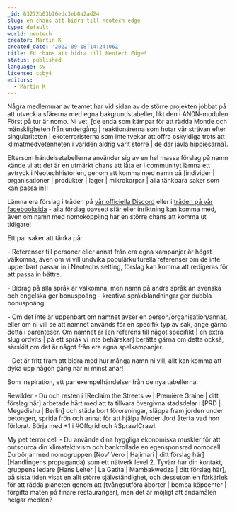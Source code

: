 ```yaml
---
_id: 63272b03b16edc3eb0a2ad24
slug: en-chans-att-bidra-till-neotech-edge
type: default
world: neotech
creator: Martin K
created_date: '2022-09-18T14:24:06Z'
title: En chans att bidra till Neotech Edge!
status: published
language: sv
license: ccby4
editors:
  - Martin K
---
```

Några medlemmar av teamet har vid sidan av de större projekten jobbat på att utveckla sfärerna med egna bakgrundstabeller, likt den i AN0N-modulen. Först på tur är nomo. Ni vet, \[de enda som kämpar för att rädda Monde och mänskligheten från undergång | reaktionärerna som hotar vår strävan efter singulariteten | ekoterroristerna som inte tvekar att offra oskyldiga trots att klimatmedvetenheten i världen aldrig varit större | de där jävla hippiesarna\].  

Eftersom händelsetabellerna använder sig av en hel massa förslag på namn kände vi att det är en utmärkt chans att låta er i communityt lämna ett avtryck i Neotechhistorien, genom att komma med namn på \[individer | organisationer | produkter | lager | mikrokorpar | alla tänkbara saker som kan passa in\]!

Lämna era förslag i tråden på [vår officiella Discord](https://discord.com/channels/780922179683614720/780940312028905472) eller i [tråden på vår facebooksida](https://www.facebook.com/neotechrpg/posts/pfbid023j9nvNH4m2huYcY7Q2bLf2EmGn1iq5Vep4yuZ9E1GSnoPYxtZrfAVvsetxS4uwxil) - alla förslag oavsett sfär eller inriktning kan komma med, även om namn med nomokoppling har en större chans att komma ut tidigare!

Ett par saker att tänka på:

\- Referenser till personer eller annat från era egna kampanjer är högst välkomna, även om vi vill undvika populärkulturella referenser om de inte uppenbart passar in i Neotechs setting, förslag kan komma att redigeras för att passa in bättre.

\- Bidrag på alla språk är välkomna, men namn på andra språk än svenska och engelska ger bonuspoäng - kreativa språkblandningar ger dubbla bonuspoäng.

\- Om det inte är uppenbart om namnet avser en person/organisation/annat, eller om ni vill se att namnet används för en specifik typ av sak, ange gärna detta i parenteser. Om namnet är \[en referens till något specifikt | en extra slug ordvits | på ett språk vi inte behärskar\] berätta gärna om detta också, särskilt om det är något från era egna spelkampanjer.

\- Det är fritt fram att bidra med hur många namn ni vill, allt kan komma att dyka upp någon gång när ni minst anar!

Som inspiration, ett par exempelhändelser från de nya tabellerna:

Rewilder - Du och resten i \[Reclaim the Streets ∞ | Première Graine | ditt förslag här\] arbetade hårt med att ta tillvara övergivna stadsdelar i \[PRD | Megadishu | Berlin\] och städa bort föroreningar, släppa fram jorden under betongen, sprida frön och annat för att hjälpa Moder Jord återta vad hon förlorat. Börja med +1 i #Offgrid och #SprawlCrawl.

My pet terror cell - Du använde dina hyggliga ekonomiska muskler för att outsourca din klimataktivism och bankrollade en egensponsrad nomocell. Du börjar med nomogruppen \[Nov’ Vero | Hajimari | ditt förslag här\] (Handlingens propaganda) som ett nätverk level 2. Tyvärr har din kontakt, gruppens ledare \[Hans Leiter | La Gatita | Mambakwedza | ditt förslag här\], på sista tiden visat en allt större självständighet, och dessutom en förkärlek för att rädda planeten genom att \[tvångsutföra aborter | bomba köpcenter | förgifta maten på finare restauranger\], men det är möjligt att ändamålen helgar medlen?
